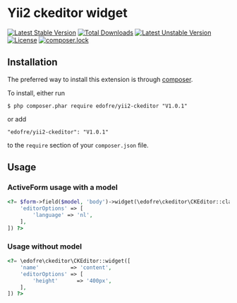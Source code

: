 # Yii2 ckeditor widget

[![Latest Stable Version](https://poser.pugx.org/edofre/yii2-ckeditor/v/stable)](https://packagist.org/packages/edofre/yii2-ckeditor)
[![Total Downloads](https://poser.pugx.org/edofre/yii2-ckeditor/downloads)](https://packagist.org/packages/edofre/yii2-ckeditor)
[![Latest Unstable Version](https://poser.pugx.org/edofre/yii2-ckeditor/v/unstable)](https://packagist.org/packages/edofre/yii2-ckeditor)
[![License](https://poser.pugx.org/edofre/yii2-ckeditor/license)](https://packagist.org/packages/edofre/yii2-ckeditor)
[![composer.lock](https://poser.pugx.org/edofre/yii2-ckeditor/composerlock)](https://packagist.org/packages/edofre/yii2-ckeditor)

## Installation

The preferred way to install this extension is through [composer](http://getcomposer.org/download/).

To install, either run

```
$ php composer.phar require edofre/yii2-ckeditor "V1.0.1"
```

or add

```
"edofre/yii2-ckeditor": "V1.0.1"
```

to the ```require``` section of your `composer.json` file.

## Usage

### ActiveForm usage with a model

```php
<?= $form->field($model, 'body')->widget(\edofre\ckeditor\CKEditor::className(), [
    'editorOptions' => [
        'language' => 'nl',
    ],
]) ?>
```

### Usage without model

```php
<?= \edofre\ckeditor\CKEditor::widget([
    'name'          => 'content',
    'editorOptions' => [
        'height'      => '400px',
    ],
]) ?>
```